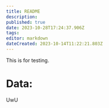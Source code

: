 ```yaml
---
title: README
description: 
published: true
date: 2023-10-28T17:24:37.906Z
tags: 
editor: markdown
dateCreated: 2023-10-14T11:22:21.803Z
---
```


This is for testing.
<h1>Data:</h1>
<div id="div1"></div>
<div id="bottom">UwU</div>